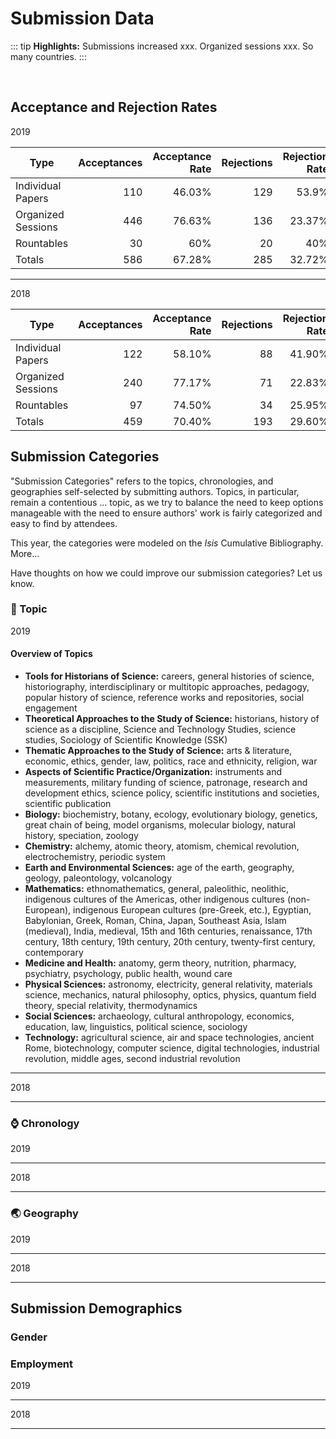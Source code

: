 # Submission Data

::: tip
**Highlights:** Submissions increased xxx. Organized sessions xxx. So many countries.
:::
<br>
<bar-chart :library="{defaultFontFamily: 'Roboto'}" :colors="['#FFD657']" xtitle="Total Abstract Submissions" :data="[['2019', 871], ['2018', 652]]"></bar-chart>

<br>

## Acceptance and Rejection Rates

<p class="graph-header">2019</p>

| **Type** | **Acceptances** | **Acceptance Rate** | **Rejections** | **Rejection Rate** | **Total Submissions** |
| --- | ---:| ---:| ---:| ---:| ---:|
| Individual Papers | 110 | 46.03% | 129 | 53.9% | 239 |
| Organized Sessions | 446 | 76.63% | 136 | 23.37% | 582 |
| Rountables | 30 | 60% | 20 | 40% | 50 |
| Totals | 586 | 67.28% | 285 | 32.72% | 871 |

<hr>

<div class="opacity-85">

<p class="graph-header">2018</p>

| **Type** | **Acceptances** | **Acceptance Rate** | **Rejections** | **Rejection Rate** | **Total Submissions** |
| --- | ---:| ---:| ---:| ---:| ---:|
| Individual Papers | 122 | 58.10% | 88 | 41.90% | 210 |
| Organized Sessions | 240 | 77.17% | 71 | 22.83% | 311 |
| Rountables | 97 | 74.50% | 34 | 25.95% | 131 |
| Totals | 459 | 70.40% | 193 | 29.60% | 652 |

</div>

## Submission Categories

"Submission Categories" refers to the topics, chronologies, and geographies self-selected by submitting authors. Topics, in particular, remain a contentious ... topic, as we try to balance the need to keep options manageable with the need to ensure authors' work is fairly categorized and easy to find by attendees.

This year, the categories were modeled on the *Isis* Cumulative Bibliography. More...

Have thoughts on how we could improve our submission categories? Let us know.

### 📁 Topic

<p class="graph-header">2019</p>

<bar-chart :library="{defaultFontFamily: 'Roboto'}" :colors="['#82ba5c']" :data="[['Aspects of Scientific Practice/Organization', 155], ['Thematic Approaches to the Study of Science', 136], ['Medicine and Health', 135], ['Biology', 77], ['Physical Sciences', 69], ['Earth and Environmental Sciences', 49], ['Tools for Historians of Science', 49], ['Theoretical Approaches to the Study of Science', 39], ['Technology', 32], ['Social Sciences', 28], ['Mathematics', 21], ['Chemistry', 12]]"></bar-chart>

#### Overview of Topics
<ul>
<li><strong>Tools for Historians of Science:</strong>&nbsp;careers, general histories of science, historiography, interdisciplinary or multitopic approaches, pedagogy, popular history of science, reference works and repositories, social engagement</li>
<li><strong>Theoretical Approaches to the Study of Science:</strong>&nbsp;historians, history of science as a discipline, Science and Technology Studies, science studies, Sociology of Scientific Knowledge (SSK)</li>
<li><strong>Thematic Approaches to the Study of Science:</strong>&nbsp;arts &amp; literature, economic, ethics, gender, law, politics, race and ethnicity, religion, war</li>
<li><strong>Aspects of Scientific Practice/Organization:</strong>&nbsp;instruments and measurements, military funding of science, patronage, research and development ethics, science policy, scientific institutions and societies, scientific publication</li>
<li><strong>Biology:</strong>&nbsp;biochemistry, botany, ecology, evolutionary biology, genetics, great chain of being, model organisms, molecular biology, natural history, speciation, zoology</li>
<li><strong>Chemistry:</strong>&nbsp;alchemy, atomic theory, atomism, chemical revolution, electrochemistry, periodic system</li>
<li><strong>Earth and Environmental Sciences:</strong>&nbsp;age of the earth, geography, geology, paleontology, volcanology</li>
<li><strong>Mathematics:</strong>&nbsp;ethnomathematics, general, paleolithic, neolithic, indigenous cultures of the Americas, other indigenous cultures (non-European), indigenous European cultures (pre-Greek, etc.), Egyptian, Babylonian, Greek, Roman, China, Japan, Southeast Asia, Islam (medieval), India, medieval, 15th and 16th centuries, renaissance, 17th century, 18th century, 19th century, 20th century, twenty-first century, contemporary</li>
<li><strong>Medicine and Health:</strong>&nbsp;anatomy, germ theory, nutrition, pharmacy, psychiatry, psychology, public health, wound care</li>
<li><strong>Physical Sciences:</strong>&nbsp;astronomy, electricity, general relativity, materials science, mechanics, natural philosophy, optics, physics, quantum field theory, special relativity, thermodynamics</li>
<li><strong>Social Sciences:</strong>&nbsp;archaeology, cultural anthropology, economics, education, law, linguistics, political science, sociology</li>
<li><strong>Technology:</strong>&nbsp;agricultural science, air and space technologies, ancient Rome, biotechnology, computer science, digital technologies, industrial revolution, middle ages, second industrial revolution</li>
</ul>

<hr>
<div class="opacity-85">

<p class="graph-header">2018</p>

<bar-chart :library="{defaultFontFamily: 'Roboto'}" :colors="['#82ba5c']" :data="[['Life Sciences', 52], ['Human and Social Sciences', 50], ['Medicine and Health', 43], ['Historiography', 38], ['Physical Sciences', 34], ['Natural Philosophy', 27], ['Environmental Sciences', 25], ['Technology', 18], ['Non-Western Science', 17], ['Practical Knowledge', 15], ['Mathematics', 4]]"></bar-chart>

</div>

<hr>

### ⌚️ Chronology

<p class="graph-header">2019</p>


<bar-chart :library="{defaultFontFamily: 'Roboto'}" :colors="['#82ba5c']" :data="[['20th century, late', 191], ['20th century, early', 164], ['19th century', 142], ['17th century', 73], ['18th century', 66], ['Cultural and cross-cultural contexts...', 49], ['Longue Durée', 32], ['Medieval', 29], ['21st century', 26], ['Renaissance', 23], ['Ancient Greek and Roman', 3], ['Chinese Dynasties/Centuries', 2]]"></bar-chart>


<hr>

<div class="opacity-85">
<p class="graph-header">2018</p>

<bar-chart :library="{defaultFontFamily: 'Roboto'}" :colors="['#82ba5c']" :data="[['Modern', 396], ['Contemporary', 108], ['Early Modern', 95], ['Longue Durée', 39], ['Colonial', 14], ['Ancient', 13], ['Medieval and Renaissance', 10]]"></bar-chart>

</div>
<hr>

### 🌏 Geography

<p class="graph-header">2019</p>

<bar-chart :library="{defaultFontFamily: 'Roboto'}" :colors="['#82ba5c']" :data="[['Europe', 371], ['Global or Multilocational', 238], ['North America', 78], ['Africa', 23], ['East Asia', 21], ['Latin America', 19], ['South Asia', 18], ['Near and Middle East', 18], ['Southeast Asia', 7], ['Central Asia', 4], ['Australasia/Oceania', 4]]"></bar-chart>

<hr>
<div class="opacity-85">

<p class="graph-header">2018</p>

<bar-chart :library="{defaultFontFamily: 'Roboto'}" :colors="['#82ba5c']" :data="[['Transnational', 297], ['Europe', 174], ['North America', 126], ['East Asia', 26], ['Latin America', 24], ['Africa', 7], ['Near and Middle East', 6], ['South Asia', 6], ['Southeast Asia', 6], ['Australasia/Oceania', 2]]"></bar-chart>

</div>

<hr>

## Submission Demographics

### Gender

<submissionGender/>

### Employment

<p class="graph-header">2019</p>

<bar-chart :library="{defaultFontFamily: 'Roboto', fontSize: '16px'}" :colors="['#82ba5c']" :data="[['No response', 233],['Graduate student', 150],['Tenured faculty', 142],['Postdoc or Fellow', 123],['Contract faculty', 66],['Tenure-track faculty', 47],['Independent scholar', 27],['Gallery, library, archive, or museum', 13],['Non-academic employment', 13]]"></bar-chart>
<hr>
<div class="opacity-85">
<p class="graph-header">2018</p>
<bar-chart :library="{defaultFontFamily: 'Roboto', fontSize: '16px'}" :colors="['#82ba5c']" :data="[['Graduate student', 181],['Tenured faculty', 181],['No response', 159],['Postdoc or Fellow', 84],['Tenure-track faculty', 80],['Contract faculty', 45],['Independent scholar', 18],['Retired', 18],['Non-academic employment', 12],['Gallery, library, archive, or museum', 5],['Undergraduate student', 3]]"></bar-chart>
<hr>
</div>


<style lang="stylus">
.opacity-85
    opacity: .85

.graph-header
    text-align: center
    font-weight: 700
</style>

